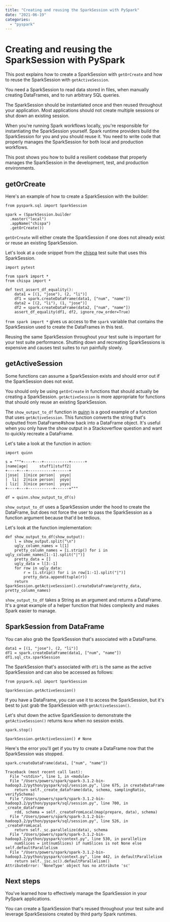 ```yaml
---
title: "Creating and reusing the SparkSession with PySpark"
date: "2021-06-19"
categories: 
  - "pyspark"
---
```


# Creating and reusing the SparkSession with PySpark

This post explains how to create a SparkSession with `getOrCreate` and how to reuse the SparkSession with `getActiveSession`.

You need a SparkSession to read data stored in files, when manually creating DataFrames, and to run arbitrary SQL queries.

The SparkSession should be instantiated once and then reused throughout your application. Most applications should not create multiple sessions or shut down an existing session.

When you're running Spark workflows locally, you're responsible for instantiating the SparkSession yourself. Spark runtime providers build the SparkSession for you and you should reuse it. You need to write code that properly manages the SparkSession for both local and production workflows.

This post shows you how to build a resilient codebase that properly manages the SparkSession in the development, test, and production environments.

## getOrCreate

Here's an example of how to create a SparkSession with the builder:

```
from pyspark.sql import SparkSession

spark = (SparkSession.builder
  .master("local")
  .appName("chispa")
  .getOrCreate())
```

`getOrCreate` will either create the SparkSession if one does not already exist or reuse an existing SparkSession.

Let's look at a code snippet from the [chispa](https://github.com/MrPowers/chispa) test suite that uses this SparkSession.

```
import pytest

from spark import *
from chispa import *

def test_assert_df_equality():
    data1 = [(1, "jose"), (2, "li")]
    df1 = spark.createDataFrame(data1, ["num", "name"])
    data2 = [(2, "li"), (1, "jose")]
    df2 = spark.createDataFrame(data2, ["num", "name"])
    assert_df_equality(df1, df2, ignore_row_order=True)
```

`from spark import *` gives us access to the `spark` variable that contains the SparkSession used to create the DataFrames in this test.

Reusing the same SparkSession throughout your test suite is important for your test suite performance. Shutting down and recreating SparkSessions is expensive and causes test suites to run painfully slowly.

## getActiveSession

Some functions can assume a SparkSession exists and should error out if the SparkSession does not exist.

You should only be using `getOrCreate` in functions that should actually be creating a SparkSession. `getActiveSession` is more appropriate for functions that should only reuse an existing SparkSession.

The `show_output_to_df` function in [quinn](https://github.com/MrPowers/quinn) is a good example of a function that uses `getActiveSession`. This function converts the string that's outputted from DataFrame#show back into a DataFrame object. It's useful when you only have the show output in a Stackoverflow question and want to quickly recreate a DataFrame.

Let's take a look at the function in action:

```
import quinn

s = """+----+---+-----------+------+
|name|age|     stuff1|stuff2|
+----+---+-----------+------+
|jose|  1|nice person|  yoyo|
|  li|  2|nice person|  yoyo|
| liz|  3|nice person|  yoyo|
+----+---+-----------+------+"""

df = quinn.show_output_to_df(s)
```

`show_output_to_df` uses a SparkSession under the hood to create the DataFrame, but does not force the user to pass the SparkSession as a function argument because that'd be tedious.

Let's look at the function implementation:

```
def show_output_to_df(show_output):
    l = show_output.split("\n")
    ugly_column_names = l[1]
    pretty_column_names = [i.strip() for i in ugly_column_names[1:-1].split("|")]
    pretty_data = []
    ugly_data = l[3:-1]
    for row in ugly_data:
        r = [i.strip() for i in row[1:-1].split("|")]
        pretty_data.append(tuple(r))
    return SparkSession.getActiveSession().createDataFrame(pretty_data, pretty_column_names)
```

`show_output_to_df` takes a String as an argument and returns a DataFrame. It's a great example of a helper function that hides complexity and makes Spark easier to manage.

## SparkSession from DataFrame

You can also grab the SparkSession that's associated with a DataFrame.

```
data1 = [(1, "jose"), (2, "li")]
df1 = spark.createDataFrame(data1, ["num", "name"])
df1.sql_ctx.sparkSession
```

The SparkSession that's associated with `df1` is the same as the active SparkSession and can also be accessed as follows:

```
from pyspark.sql import SparkSession

SparkSession.getActiveSession()
```

If you have a DataFrame, you can use it to access the SparkSession, but it's best to just grab the SparkSession with `getActiveSession()`.

Let's shut down the active SparkSession to demonstrate the `getActiveSession()` returns `None` when no session exists.

```
spark.stop()

SparkSession.getActiveSession() # None
```

Here's the error you'll get if you try to create a DataFrame now that the SparkSession was stopped.

```
spark.createDataFrame(data1, ["num", "name"])
```

```
Traceback (most recent call last):
  File "<stdin>", line 1, in <module>
  File "/Users/powers/spark/spark-3.1.2-bin-hadoop3.2/python/pyspark/sql/session.py", line 675, in createDataFrame
    return self._create_dataframe(data, schema, samplingRatio, verifySchema)
  File "/Users/powers/spark/spark-3.1.2-bin-hadoop3.2/python/pyspark/sql/session.py", line 700, in _create_dataframe
    rdd, schema = self._createFromLocal(map(prepare, data), schema)
  File "/Users/powers/spark/spark-3.1.2-bin-hadoop3.2/python/pyspark/sql/session.py", line 526, in _createFromLocal
    return self._sc.parallelize(data), schema
  File "/Users/powers/spark/spark-3.1.2-bin-hadoop3.2/python/pyspark/context.py", line 530, in parallelize
    numSlices = int(numSlices) if numSlices is not None else self.defaultParallelism
  File "/Users/powers/spark/spark-3.1.2-bin-hadoop3.2/python/pyspark/context.py", line 442, in defaultParallelism
    return self._jsc.sc().defaultParallelism()
AttributeError: 'NoneType' object has no attribute 'sc'
```

## Next steps

You've learned how to effectively manage the SparkSession in your PySpark applications.

You can create a SparkSession that's reused throughout your test suite and leverage SparkSessions created by third party Spark runtimes.

